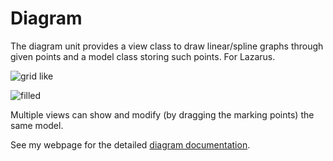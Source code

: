Diagram
=============
 
The diagram unit provides a view class to  draw linear/spline graphs through given points and a model class storing such points. For Lazarus.


![grid like](http://www.benibela.de/img/sources/diagram2.png)

![filled](http://www.benibela.de/img/sources/diagram1.png)

Multiple views can show and modify (by dragging the marking points) the same model.

See my webpage for the detailed [diagram documentation](http://www.benibela.de/components_en.html#diagram).



